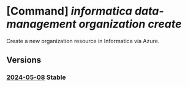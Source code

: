 # [Command] _informatica data-management organization create_

Create a new organization resource in Informatica via Azure.

## Versions

### [2024-05-08](/Resources/mgmt-plane/L3N1YnNjcmlwdGlvbnMve30vcmVzb3VyY2Vncm91cHMve30vcHJvdmlkZXJzL2luZm9ybWF0aWNhLmRhdGFtYW5hZ2VtZW50L29yZ2FuaXphdGlvbnMve30=/2024-05-08.xml) **Stable**

<!-- mgmt-plane /subscriptions/{}/resourcegroups/{}/providers/informatica.datamanagement/organizations/{} 2024-05-08 -->
